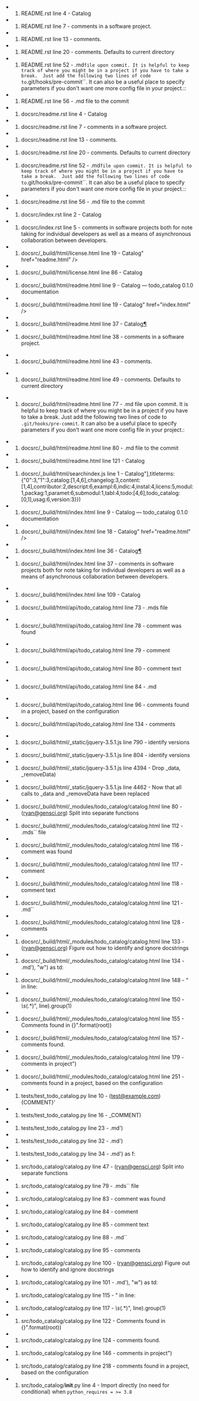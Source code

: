 * 1. README.rst line 4 - Catalog
* 1. README.rst line 7 - comments in a software project.
* 1. README.rst line 13 - comments.
* 1. README.rst line 20 - comments. Defaults to current directory
* 1. README.rst line 52 - .md`` file upon commit. It is helpful to keep track of where you might be in a project if you have to take a break.  Just add the following two lines of code to ``.git/hooks/pre-commit``.  It can also be a useful place to specify parameters if you don't want one more config file in your project.::
* 1. README.rst line 56 - .md file to the commit
* 1. docsrc/readme.rst line 4 - Catalog
* 1. docsrc/readme.rst line 7 - comments in a software project.
* 1. docsrc/readme.rst line 13 - comments.
* 1. docsrc/readme.rst line 20 - comments. Defaults to current directory
* 1. docsrc/readme.rst line 52 - .md`` file upon commit. It is helpful to keep track of where you might be in a project if you have to take a break.  Just add the following two lines of code to ``.git/hooks/pre-commit``.  It can also be a useful place to specify parameters if you don't want one more config file in your project.::
* 1. docsrc/readme.rst line 56 - .md file to the commit
* 1. docsrc/index.rst line 2 - Catalog
* 1. docsrc/index.rst line 5 - comments in software projects both for note taking for individual developers as well as a means of asynchronous collaboration between developers.
* 1. docsrc/_build/html/license.html line 19 - Catalog" href="readme.html" />
* 1. docsrc/_build/html/license.html line 86 - Catalog</a></li>
* 1. docsrc/_build/html/readme.html line 9 - Catalog &#8212; todo_catalog 0.1.0 documentation</title>
* 1. docsrc/_build/html/readme.html line 19 - Catalog" href="index.html" />
* 1. docsrc/_build/html/readme.html line 37 - Catalog<a class="headerlink" href="#todo-catalog" title="Permalink to this headline">¶</a></h1>
* 1. docsrc/_build/html/readme.html line 38 - comments in a software project.</p>
* 1. docsrc/_build/html/readme.html line 43 - comments.</p>
* 1. docsrc/_build/html/readme.html line 49 - comments. Defaults to current directory</p></li>
* 1. docsrc/_build/html/readme.html line 77 - .md</span></code> file upon commit. It is helpful to keep track of where you might be in a project if you have to take a break.  Just add the following two lines of code to <code class="docutils literal notranslate"><span class="pre">.git/hooks/pre-commit</span></code>.  It can also be a useful place to specify parameters if you don’t want one more config file in your project.:</p>
* 1. docsrc/_build/html/readme.html line 80 - .md file to the commit</span>
* 1. docsrc/_build/html/readme.html line 121 - Catalog</a></li>
* 1. docsrc/_build/html/searchindex.js line 1 - Catalog"],titleterms:{"0":3,"1":3,catalog:[1,4,6],changelog:3,content:[1,4],contributor:2,descript:6,exampl:6,indic:4,instal:4,licens:5,modul:1,packag:1,paramet:6,submodul:1,tabl:4,todo:[4,6],todo_catalog:[0,1],usag:6,version:3}})
* 1. docsrc/_build/html/index.html line 9 - Catalog &#8212; todo_catalog 0.1.0 documentation</title>
* 1. docsrc/_build/html/index.html line 18 - Catalog" href="readme.html" />
* 1. docsrc/_build/html/index.html line 36 - Catalog<a class="headerlink" href="#todo-catalog" title="Permalink to this headline">¶</a></h1>
* 1. docsrc/_build/html/index.html line 37 - comments in software projects both for note taking for individual developers as well as a means of asynchronous collaboration between developers.</p>
* 1. docsrc/_build/html/index.html line 109 - Catalog</a></li>
* 1. docsrc/_build/html/api/todo_catalog.html line 73 - .mds</span></code> file</p>
* 1. docsrc/_build/html/api/todo_catalog.html line 78 - comment was found</p></li>
* 1. docsrc/_build/html/api/todo_catalog.html line 79 - comment</p></li>
* 1. docsrc/_build/html/api/todo_catalog.html line 80 - comment text</p></li>
* 1. docsrc/_build/html/api/todo_catalog.html line 84 - .md</span></code></p>
* 1. docsrc/_build/html/api/todo_catalog.html line 96 - comments found in a project, based  on the configuration
* 1. docsrc/_build/html/api/todo_catalog.html line 134 - comments</p>
* 1. docsrc/_build/html/_static/jquery-3.5.1.js line 790 - identify versions
* 1. docsrc/_build/html/_static/jquery-3.5.1.js line 804 - identify versions
* 1. docsrc/_build/html/_static/jquery-3.5.1.js line 4394 - Drop _data, _removeData)
* 1. docsrc/_build/html/_static/jquery-3.5.1.js line 4462 - Now that all calls to _data and _removeData have been replaced
* 1. docsrc/_build/html/_modules/todo_catalog/catalog.html line 80 - (ryan@gensci.org) Split into separate functions</span>
* 1. docsrc/_build/html/_modules/todo_catalog/catalog.html line 112 - .mds`` file</span>
* 1. docsrc/_build/html/_modules/todo_catalog/catalog.html line 116 - comment was found</span>
* 1. docsrc/_build/html/_modules/todo_catalog/catalog.html line 117 - comment</span>
* 1. docsrc/_build/html/_modules/todo_catalog/catalog.html line 118 - comment text</span>
* 1. docsrc/_build/html/_modules/todo_catalog/catalog.html line 121 - .md``</span>
* 1. docsrc/_build/html/_modules/todo_catalog/catalog.html line 128 - comments</span>
* 1. docsrc/_build/html/_modules/todo_catalog/catalog.html line 133 - (ryan@gensci.org) Figure out how to identify and ignore docstrings</span>
* 1. docsrc/_build/html/_modules/todo_catalog/catalog.html line 134 - .md&#39;</span><span class="p">),</span> <span class="s2">&quot;w&quot;</span><span class="p">)</span> <span class="k">as</span> <span class="n">td</span><span class="p">:</span>
* 1. docsrc/_build/html/_modules/todo_catalog/catalog.html line 148 - &quot;</span> <span class="ow">in</span> <span class="n">line</span><span class="p">:</span>
* 1. docsrc/_build/html/_modules/todo_catalog/catalog.html line 150 - *\s*(.*)&quot;</span><span class="p">,</span> <span class="n">line</span><span class="p">)</span><span class="o">.</span><span class="n">group</span><span class="p">(</span><span class="mi">1</span><span class="p">)</span>
* 1. docsrc/_build/html/_modules/todo_catalog/catalog.html line 155 - Comments found in </span><span class="si">{}</span><span class="s2">&quot;</span><span class="o">.</span><span class="n">format</span><span class="p">(</span><span class="n">root</span><span class="p">))</span>
* 1. docsrc/_build/html/_modules/todo_catalog/catalog.html line 157 - comments found.</span>
* 1. docsrc/_build/html/_modules/todo_catalog/catalog.html line 179 - comments in project&quot;</span><span class="p">)</span>
* 1. docsrc/_build/html/_modules/todo_catalog/catalog.html line 251 - comments found in a project, based  on the configuration</span>
* 1. tests/test_todo_catalog.py line 10 - (test@example.com) {COMMENT}'
* 1. tests/test_todo_catalog.py line 16 - _COMMENT)
* 1. tests/test_todo_catalog.py line 23 - .md')
* 1. tests/test_todo_catalog.py line 32 - .md')
* 1. tests/test_todo_catalog.py line 34 - .md') as f:
* 1. src/todo_catalog/catalog.py line 47 - (ryan@gensci.org) Split into separate functions
* 1. src/todo_catalog/catalog.py line 79 - .mds`` file
* 1. src/todo_catalog/catalog.py line 83 - comment was found
* 1. src/todo_catalog/catalog.py line 84 - comment
* 1. src/todo_catalog/catalog.py line 85 - comment text
* 1. src/todo_catalog/catalog.py line 88 - .md``
* 1. src/todo_catalog/catalog.py line 95 - comments
* 1. src/todo_catalog/catalog.py line 100 - (ryan@gensci.org) Figure out how to identify and ignore docstrings
* 1. src/todo_catalog/catalog.py line 101 - .md'), "w") as td:
* 1. src/todo_catalog/catalog.py line 115 - " in line:
* 1. src/todo_catalog/catalog.py line 117 - *\s*(.*)", line).group(1)
* 1. src/todo_catalog/catalog.py line 122 - Comments found in {}".format(root))
* 1. src/todo_catalog/catalog.py line 124 - comments found.
* 1. src/todo_catalog/catalog.py line 146 - comments in project")
* 1. src/todo_catalog/catalog.py line 218 - comments found in a project, based  on the configuration
* 1. src/todo_catalog/__init__.py line 4 - Import directly (no need for conditional) when `python_requires = >= 3.8`
